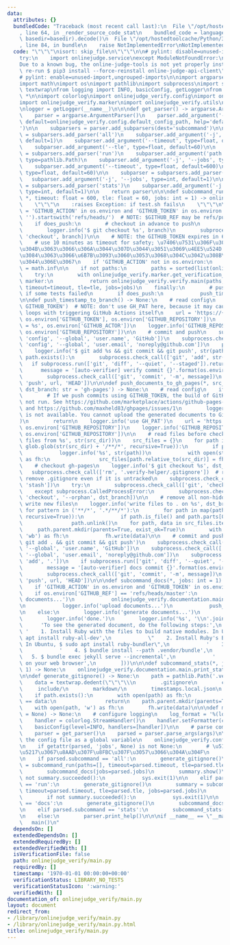 ```yaml
---
data:
  attributes: {}
  bundledCode: "Traceback (most recent call last):\n  File \"/opt/hostedtoolcache/Python/3.8.5/x64/lib/python3.8/site-packages/onlinejudge_verify/documentation/build.py\"\
    , line 64, in _render_source_code_stat\n    bundled_code = language.bundle(stat.path,\
    \ basedir=basedir).decode()\n  File \"/opt/hostedtoolcache/Python/3.8.5/x64/lib/python3.8/site-packages/onlinejudge_verify/languages/python.py\"\
    , line 84, in bundle\n    raise NotImplementedError\nNotImplementedError\n"
  code: "\"\"\"\nisort: skip_file\n\"\"\"\n\n# pylint: disable=unused-import,ungrouped-imports\n\
    try:\n    import onlinejudge.service\nexcept ModuleNotFoundError:\n    print(\"\
    Due to a known bug, the online-judge-tools is not yet properly installed. Please\
    \ re-run $ pip3 install --force-reinstall online-judge-api-client\")\n    exit(1)\n\
    # pylint: enable=unused-import,ungrouped-imports\n\nimport argparse\nimport glob\n\
    import math\nimport os\nimport pathlib\nimport subprocess\nimport sys\nimport\
    \ textwrap\nfrom logging import INFO, basicConfig, getLogger\nfrom typing import\
    \ *\n\nimport colorlog\nimport onlinejudge_verify.config\nimport onlinejudge_verify.documentation.main\n\
    import onlinejudge_verify.marker\nimport onlinejudge_verify.utils\nimport onlinejudge_verify.verify\n\
    \nlogger = getLogger(__name__)\n\n\ndef get_parser() -> argparse.ArgumentParser:\n\
    \    parser = argparse.ArgumentParser()\n    parser.add_argument('--config-file',\
    \ default=onlinejudge_verify.config.default_config_path, help='default: \".verify-helper/config.toml\"\
    ')\n\n    subparsers = parser.add_subparsers(dest='subcommand')\n\n    subparser\
    \ = subparsers.add_parser('all')\n    subparser.add_argument('-j', '--jobs', type=int,\
    \ default=1)\n    subparser.add_argument('--timeout', type=float, default=600)\n\
    \    subparser.add_argument('--tle', type=float, default=60)\n\n    subparser\
    \ = subparsers.add_parser('run')\n    subparser.add_argument('path', nargs='*',\
    \ type=pathlib.Path)\n    subparser.add_argument('-j', '--jobs', type=int, default=1)\n\
    \    subparser.add_argument('--timeout', type=float, default=600)\n    subparser.add_argument('--tle',\
    \ type=float, default=60)\n\n    subparser = subparsers.add_parser('docs')\n \
    \   subparser.add_argument('-j', '--jobs', type=int, default=1)\n\n    subparser\
    \ = subparsers.add_parser('stats')\n    subparser.add_argument('-j', '--jobs',\
    \ type=int, default=1)\n\n    return parser\n\n\ndef subcommand_run(paths: List[pathlib.Path],\
    \ *, timeout: float = 600, tle: float = 60, jobs: int = 1) -> onlinejudge_verify.verify.VerificationSummary:\n\
    \    \"\"\"\n    :raises Exception: if test.sh fails\n    \"\"\"\n\n    does_push\
    \ = 'GITHUB_ACTION' in os.environ and 'GITHUB_TOKEN' in os.environ and os.environ.get('GITHUB_REF',\
    \ '').startswith('refs/heads/')  # NOTE: $GITHUB_REF may be refs/pull/... or refs/tags/...\n\
    \    if does_push:\n        # checkout in advance to push\n        branch = os.environ['GITHUB_REF'][len('refs/heads/'):]\n\
    \        logger.info('$ git checkout %s', branch)\n        subprocess.check_call(['git',\
    \ 'checkout', branch])\n\n    # NOTE: the GITHUB_TOKEN expires in 60 minutes (https://help.github.com/en/actions/automating-your-workflow-with-github-actions/authenticating-with-the-github_token#about-the-github_token-secret)\n\
    \    # use 10 minutes as timeout for safety; \u7406\u7531\u306F\u3088\u304F\u5206\
    \u304B\u3063\u3066\u306A\u3044\u307D\u3044\u3051\u3069\u4EE5\u524D 20 \u5206\u3067\
    \u3084\u3063\u3066\u6B7B\u3093\u3060\u3053\u3068\u304C\u3042\u308B\u3089\u3057\
    \u3044\u306E\u3067\n    if 'GITHUB_ACTION' not in os.environ:\n        timeout\
    \ = math.inf\n\n    if not paths:\n        paths = sorted(list(onlinejudge_verify.utils.iterate_verification_files()))\n\
    \    try:\n        with onlinejudge_verify.marker.get_verification_marker() as\
    \ marker:\n            return onlinejudge_verify.verify.main(paths, marker=marker,\
    \ timeout=timeout, tle=tle, jobs=jobs)\n    finally:\n        # push results even\
    \ if some tests failed\n        if does_push:\n            push_timestamp_to_branch()\n\
    \n\ndef push_timestamp_to_branch() -> None:\n    # read config\n    logger.info('use\
    \ GITHUB_TOKEN')  # NOTE: don't use GH_PAT here, because it may cause infinite\
    \ loops with triggering GitHub Actions itself\n    url = 'https://{}:{}@github.com/{}.git'.format(os.environ['GITHUB_ACTOR'],\
    \ os.environ['GITHUB_TOKEN'], os.environ['GITHUB_REPOSITORY'])\n    logger.info('GITHUB_ACTOR\
    \ = %s', os.environ['GITHUB_ACTOR'])\n    logger.info('GITHUB_REPOSITORY = %s',\
    \ os.environ['GITHUB_REPOSITORY'])\n\n    # commit and push\n    subprocess.check_call(['git',\
    \ 'config', '--global', 'user.name', 'GitHub'])\n    subprocess.check_call(['git',\
    \ 'config', '--global', 'user.email', 'noreply@github.com'])\n    path = onlinejudge_verify.marker.get_verification_marker().json_path\n\
    \    logger.info('$ git add %s && git commit && git push', str(path))\n    if\
    \ path.exists():\n        subprocess.check_call(['git', 'add', str(path)])\n \
    \   if subprocess.run(['git', 'diff', '--quiet', '--staged']).returncode:\n  \
    \      message = '[auto-verifier] verify commit {}'.format(os.environ['GITHUB_SHA'])\n\
    \        subprocess.check_call(['git', 'commit', '-m', message])\n        subprocess.check_call(['git',\
    \ 'push', url, 'HEAD'])\n\n\ndef push_documents_to_gh_pages(*, src_dir: pathlib.Path,\
    \ dst_branch: str = 'gh-pages') -> None:\n    # read config\n    if not os.environ.get('GH_PAT'):\n\
    \        # If we push commits using GITHUB_TOKEN, the build of GitHub Pages will\
    \ not run. See https://github.com/marketplace/actions/github-pages-deploy#secrets\
    \ and https://github.com/maxheld83/ghpages/issues/1\n        logger.error(\"GH_PAT\
    \ is not available. You cannot upload the generated documents to GitHub Pages.\"\
    )\n        return\n    logger.info('use GH_PAT')\n    url = 'https://{}@github.com/{}.git'.format(os.environ['GH_PAT'],\
    \ os.environ['GITHUB_REPOSITORY'])\n    logger.info('GITHUB_REPOSITORY = %s',\
    \ os.environ['GITHUB_REPOSITORY'])\n\n    # read files before checkout\n    logger.info('read\
    \ files from %s', str(src_dir))\n    src_files = {}\n    for path in map(pathlib.Path,\
    \ glob.glob(str(src_dir) + '/**/*', recursive=True)):\n        if path.is_file():\n\
    \            logger.info('%s', str(path))\n            with open(str(path), 'rb')\
    \ as fh:\n                src_files[path.relative_to(src_dir)] = fh.read()\n\n\
    \    # checkout gh-pages\n    logger.info('$ git checkout %s', dst_branch)\n \
    \   subprocess.check_call(['rm', '.verify-helper/.gitignore'])  # required, to\
    \ remove .gitignore even if it is untracked\n    subprocess.check_call(['git',\
    \ 'stash'])\n    try:\n        subprocess.check_call(['git', 'checkout', dst_branch])\n\
    \    except subprocess.CalledProcessError:\n        subprocess.check_call(['git',\
    \ 'checkout', '--orphan', dst_branch])\n\n    # remove all non-hidden files and\
    \ write new files\n    logger.info('write files to . on %s', dst_branch)\n   \
    \ for pattern in ('**/*', '.*/**/*'):\n        for path in map(pathlib.Path, glob.glob(pattern,\
    \ recursive=True)):\n            if path.is_file() and path.parts[0] != '.git':\n\
    \                path.unlink()\n    for path, data in src_files.items():\n   \
    \     path.parent.mkdir(parents=True, exist_ok=True)\n        with open(str(path),\
    \ 'wb') as fh:\n            fh.write(data)\n\n    # commit and push\n    logger.info('$\
    \ git add . && git commit && git push')\n    subprocess.check_call(['git', 'config',\
    \ '--global', 'user.name', 'GitHub'])\n    subprocess.check_call(['git', 'config',\
    \ '--global', 'user.email', 'noreply@github.com'])\n    subprocess.check_call(['git',\
    \ 'add', '.'])\n    if subprocess.run(['git', 'diff', '--quiet', '--staged']).returncode:\n\
    \        message = '[auto-verifier] docs commit {}'.format(os.environ['GITHUB_SHA'])\n\
    \        subprocess.check_call(['git', 'commit', '-m', message])\n        subprocess.check_call(['git',\
    \ 'push', url, 'HEAD'])\n\n\ndef subcommand_docs(*, jobs: int = 1) -> None:\n\
    \    if 'GITHUB_ACTION' in os.environ and 'GITHUB_TOKEN' in os.environ:\n    \
    \    if os.environ['GITHUB_REF'] == 'refs/heads/master':\n            logger.info('generate\
    \ documents...')\n            onlinejudge_verify.documentation.main.main(jobs=jobs)\n\
    \n            logger.info('upload documents...')\n            push_documents_to_gh_pages(src_dir=pathlib.Path('.verify-helper/markdown'))\n\
    \n    else:\n        logger.info('generate documents...')\n        onlinejudge_verify.documentation.main.main(jobs=jobs)\n\
    \        logger.info('done.')\n        logger.info('%s', '\\n'.join([\n      \
    \      'To see the generated document, do the following steps:',\n           \
    \ '    1. Install Ruby with the files to build native modules. In Ubuntu, $ sudo\
    \ apt install ruby-all-dev',\n            \"    2. Install Ruby's Bundler (https://bundler.io/).\
    \ In Ubuntu, $ sudo apt install ruby-bundler\",\n            '    3. $ cd .verify-helper/markdown',\n\
    \            '    4. $ bundle install --path .vendor/bundle',\n            ' \
    \   5. $ bundle exec jekyll serve --incremental',\n            '    6. Open http://127.0.0.1:4000\
    \ on your web browser',\n        ]))\n\n\ndef subcommand_stats(*, jobs: int =\
    \ 1) -> None:\n    onlinejudge_verify.documentation.main.print_stats_json(jobs=jobs)\n\
    \n\ndef generate_gitignore() -> None:\n    path = pathlib.Path('.verify-helper/.gitignore')\n\
    \    data = textwrap.dedent(\"\"\"\\\n        .gitignore\n        cache/\n   \
    \     include/\n        markdown/\n        timestamps.local.json\n    \"\"\")\n\
    \    if path.exists():\n        with open(path) as fh:\n            if fh.read()\
    \ == data:\n                return\n    path.parent.mkdir(parents=True, exist_ok=True)\n\
    \    with open(path, 'w') as fh:\n        fh.write(data)\n\n\ndef main(args: Optional[List[str]]\
    \ = None) -> None:\n    # configure logging\n    log_format = '%(log_color)s%(levelname)s%(reset)s:%(name)s:%(message)s'\n\
    \    handler = colorlog.StreamHandler()\n    handler.setFormatter(colorlog.ColoredFormatter(log_format))\n\
    \    basicConfig(level=INFO, handlers=[handler])\n\n    # parse command-line arguments\n\
    \    parser = get_parser()\n    parsed = parser.parse_args(args)\n\n    # load\
    \ the config file as a global variable\n    onlinejudge_verify.config.set_config_path(pathlib.Path(parsed.config_file))\n\
    \n    if getattr(parsed, 'jobs', None) is not None:\n        # \u5148\u306B\u4E26\
    \u5217\u3067\u8AAD\u307F\u8FBC\u307F\u3057\u3066\u304A\u304F\n        onlinejudge_verify.marker.get_verification_marker(jobs=parsed.jobs)\n\
    \n    if parsed.subcommand == 'all':\n        generate_gitignore()\n        summary\
    \ = subcommand_run(paths=[], timeout=parsed.timeout, tle=parsed.tle, jobs=parsed.jobs)\n\
    \        subcommand_docs(jobs=parsed.jobs)\n        summary.show()\n        if\
    \ not summary.succeeded():\n            sys.exit(1)\n\n    elif parsed.subcommand\
    \ == 'run':\n        generate_gitignore()\n        summary = subcommand_run(paths=parsed.path,\
    \ timeout=parsed.timeout, tle=parsed.tle, jobs=parsed.jobs)\n        summary.show()\n\
    \        if not summary.succeeded():\n            sys.exit(1)\n\n    elif parsed.subcommand\
    \ == 'docs':\n        generate_gitignore()\n        subcommand_docs(jobs=parsed.jobs)\n\
    \n    elif parsed.subcommand == 'stats':\n        subcommand_stats(jobs=parsed.jobs)\n\
    \n    else:\n        parser.print_help()\n\n\nif __name__ == \"__main__\":\n \
    \   main()\n"
  dependsOn: []
  extendedDependsOn: []
  extendedRequiredBy: []
  extendedVerifiedWith: []
  isVerificationFile: false
  path: onlinejudge_verify/main.py
  requiredBy: []
  timestamp: '1970-01-01 00:00:00+00:00'
  verificationStatus: LIBRARY_NO_TESTS
  verificationStatusIcon: ':warning:'
  verifiedWith: []
documentation_of: onlinejudge_verify/main.py
layout: document
redirect_from:
- /library/onlinejudge_verify/main.py
- /library/onlinejudge_verify/main.py.html
title: onlinejudge_verify/main.py
---
```


